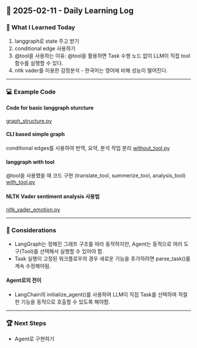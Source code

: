 ## 📅 2025-02-11 - Daily Learning Log

### 📝 What I Learned Today
1. langgraph로 state 주고 받기
2. conditional edge 사용하기
3. @tool을 사용하는 이유: @tool을 활용하면 Task 수행 노드 없이 LLM이 직접 tool 함수를 실행할 수 있다.
4. nltk vader를 이용한 감정분석 - 한국어는 영어에 비해 성능이 떨어진다.

---
### 💻 Example Code 

#### Code for basic langgraph sturcture
[graph_structure.py](./graph_structure.py)

#### CLI based simple graph
conditional edges를 사용하여 번역, 요약, 분석 작업 분리
[without_tool.py](./without_tool.py)

#### langgraph with tool
@tool을 사용했을 때 코드 구현 (translate_tool, summerize_tool, analysis_tool)
[with_tool.py](./with_tool.py)


#### NLTK Vader sentiment analysis 사용법
[nltk_vader_emotion.py](./nltk_vader_emotion.py)

---
### 🤔 Considerations
- LangGraph는 정해진 그래프 구조를 따라 동작하지만, Agent는 동적으로 여러 도구(Tool)를 선택해서 실행할 수 있어야 함.
- Task 실행이 고정된 워크플로우의 경우 새로운 기능을 추가하려면 parse_task()를 계속 수정해야됨.

#### Agent로의 전이
- LangChain의 initialize_agent()를 사용하여 LLM이 직접 Task를 선택하여 적절한 기능을 동적으로 호출할 수 있도록 해야함.

---
### 🏆 Next Steps
- Agent로 구현하기